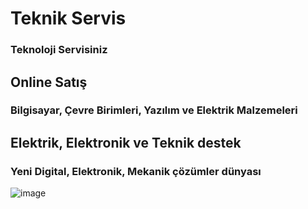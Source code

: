 # Teknik Servis
### Teknoloji Servisiniz
## Online Satış
### Bilgisayar, Çevre Birimleri, Yazılım ve Elektrik Malzemeleri
## Elektrik, Elektronik ve Teknik destek
### Yeni Digital, Elektronik, Mekanik çözümler dünyası
![image](https://github.com/Teknik24/Web/assets/151061166/52bbf32c-22d1-4108-bcb9-67bb484aac7e)
